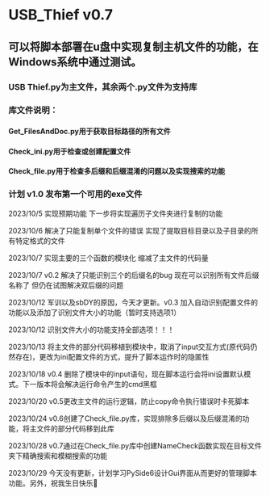 # USB_Thief v0.7
## 可以将脚本部署在u盘中实现复制主机文件的功能，在Windows系统中通过测试。
### USB Thief.py为主文件，其余两个.py文件为支持库
### 库文件说明：
#### Get_FilesAndDoc.py用于获取目标路径的所有文件
#### Check_ini.py用于检查或创建配置文件
#### Check_file.py用于检查多后缀和后缀混淆的问题以及实现搜索的功能
### 计划 v1.0 发布第一个可用的exe文件

 2023/10/5 实现预期功能 下一步将实现遍历子文件夹进行复制的功能
 
 2023/10/6 解决了只能复制单个文件的错误 实现了提取目标目录以及子目录的所有特定格式的文件
 
 2023/10/7 实现主要的三个函数的模块化 缩减了主文件的代码量

 2023/10/7 v0.2 解决了只能识别三个的后缀名的bug 现在可以识别所有文件后缀名称了 但仍在试图解决双后缀的问题

 2023/10/12 军训以及sbDY的原因，今天才更新。v0.3 加入自动识别配置文件的功能以及添加了识别文件大小的功能（暂时支持选项1）

 2023/10/12 识别文件大小的功能支持全部选项！！！

 2023/10/13 将主文件的部分代码移植到模块中，取消了input交互方式(原代码仍然存在)，更改为ini配置文件的方式，提升了脚本运作时的隐匿性

 2023/10/18 v0.4 删除了模块中的input语句，现在脚本运行会将ini设置默认模式。下一版本将会解决运行命令产生的cmd黑框
 
 2023/10/20 v0.5更改主文件的运行逻辑，防止copy命令执行错误时卡死脚本

 2023/10/24 v0.6创建了Check_file.py库，实现排除多后缀以及后缀混淆的功能，将主文件的部分代码移到此库

 2023/10/28 v0.7通过在Check_file.py库中创建NameCheck函数实现在目标文件夹下精确搜索和模糊搜索的功能

 2023/10/29 今天没有更新，计划学习PySide6设计Gui界面从而更好的管理脚本功能。另外，祝我生日快乐🎂
